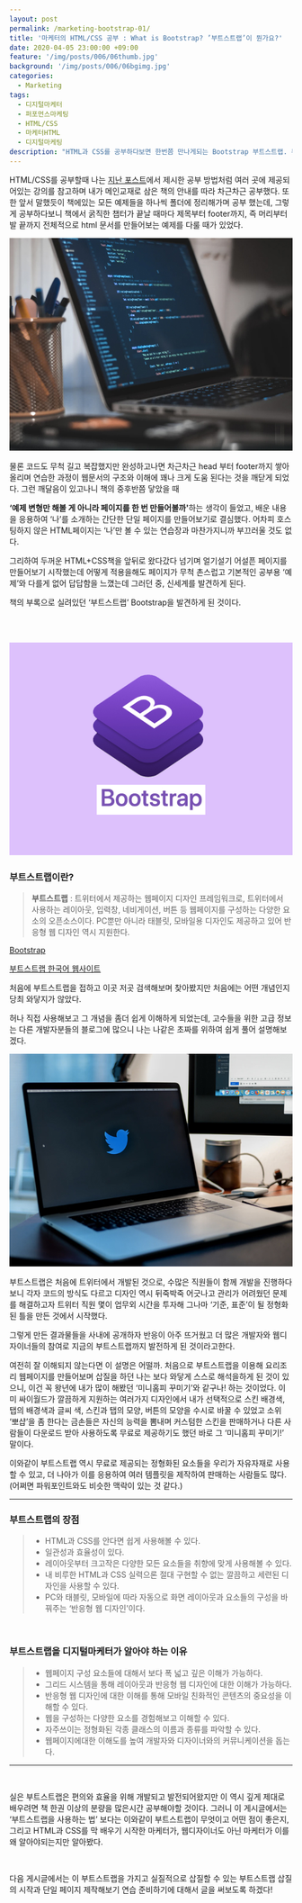 ```yaml
---
layout: post
permalink: /marketing-bootstrap-01/
title: '마케터의 HTML/CSS 공부 : What is Bootstrap? ’부트스트랩’이 뭔가요?'
date: 2020-04-05 23:00:00 +09:00
feature: '/img/posts/006/06thumb.jpg'
background: '/img/posts/006/06bgimg.jpg'
categories:
  - Marketing
tags:
  - 디지털마케터
  - 퍼포먼스마케팅
  - HTML/CSS
  - 마케터HTML
  - 디지털마케팅
description: "HTML과 CSS를 공부하다보면 한번쯤 만나게되는 Bootstrap 부트스트랩. 부트스트랩은 무엇이며 디지털마케터에게 부트스트랩의 의미는 무엇인지 알아보자."
---
```


 HTML/CSS를 공부할때 나는 [지난 포스트](https://have-been.com/marketing-HTML-02/)에서 제시한 공부 방법처럼 여러 곳에 제공되어있는 강의를 참고하며 내가 메인교재로 삼은 책의 안내를 따라 차근차근 공부했다. 또한 앞서 말했듯이 책에있는 모든 예제들을 하나씩 폴더에 정리해가며 공부 했는데, 그렇게 공부하다보니 책에서 굵직한 챕터가 끝날 때마다 제목부터 footer까지, 즉 머리부터 발 끝까지 전체적으로 html 문서를 만들어보는 예제를 다룰 때가 있었다.

![html이미지](/img/posts/006/01.jpg)

 물론 코드도 무척 길고 복잡했지만 완성하고나면 차근차근 head 부터 footer까지 쌓아 올리며 연습한 과정이 웹문서의 구조와 이해에 꽤나 크게 도움 된다는 것을 깨닫게 되었다. 그런 깨달음이 있고나니 책의 중후반쯤 닿았을 때 

<B>‘예제 변형만 해볼 게 아니라 페이지를 한 번 만들어볼까'</b>하는 생각이 들었고, 배운 내용을 응용하여 ‘나’를 소개하는 간단한 단일 페이지를 만들어보기로 결심했다. 어차피 호스팅하지 않은 HTML페이지는 ‘나’만 볼 수 있는 연습장과 마찬가지니까 부끄러울 것도 없다.

 그리하여 두꺼운 HTML+CSS책을 앞뒤로 왔다갔다 넘기며 얼기설기 어설픈 페이지를 만들어보기 시작했는데 어떻게 적용을해도 페이지가 무척 촌스럽고 기본적인 공부용 ‘예제’와 다를게 없어 답답함을 느꼈는데 그러던 중, 신세계를 발견하게 된다.

책의 부록으로 실려있던 ‘부트스트랩’ Bootstrap을 발견하게 된 것이다.

<br>

<br>

![html이미지](/img/posts/006/02.jpg)

<h3>부트스트랩이란?</h3>

> <b>부트스트랩</b> : 트위터에서 제공하는 웹페이지 디자인 프레임워크로, 트위터에서 사용하는 레이아웃, 입력창, 네비게이션, 버튼 등 웹페이지를 구성하는 다양한 요소의 오픈소스이다. PC뿐만 아니라 태블릿, 모바일용 디자인도 제공하고 있어 반응형 웹 디자인 역시 지원한다.  

[Bootstrap](https://getbootstrap.com/)

[부트스트랩 한국어 웹사이트](http://bootstrapk.com/)

 처음에 부트스트랩을 접하고 이곳 저곳 검색해보며 찾아봤지만 처음에는 어떤 개념인지 당최 와닿지가 않았다.

허나 직접 사용해보고 그 개념을 좀더 쉽게 이해하게 되었는데, 고수들을 위한 고급 정보는 다른 개발자분들의 블로그에 많으니 나는 나같은 초짜를 위하여 쉽게 풀어 설명해보겠다.

![twitter이미지](/img/posts/006/03.jpg)

 부트스트랩은 처음에 트위터에서 개발된 것으로, 수많은 직원들이 함께 개발을 진행하다보니 각자 코드의 방식도 다르고 디자인 역시 뒤죽박죽 어긋나고 관리가 어려웠던 문제를 해결하고자 트위터 직원 몇이 업무외 시간을 투자해 그나마 ‘기준, 표준’이 될 정형화 된 틀을 만든 것에서 시작했다.

 그렇게 만든 결과물들을 사내에 공개하자 반응이 아주 뜨거웠고 더 많은 개발자와 웹디자이너들의 참여로 지금의 부트스트랩까지 발전하게 된 것이라고한다.



 여전히 잘 이해되지 않는다면 이 설명은 어떨까. 처음으로 부트스트랩을 이용해 요리조리 웹페이지를 만들어보며 삽질을 하던 나는 보다 와닿게 스스로 해석을하게 된 것이 있으니, 이건 꼭 왕년에 내가 많이 해봤던 ‘미니홈피 꾸미기’와 같구나! 하는 것이었다. 이미 싸이월드가 깔끔하게 지원하는 여러가지 디자인에서 내가 선택적으로 스킨 배경색, 탭의 배경색과 글씨 색, 스킨과 탭의 모양, 버튼의 모양을 수시로 바꿀 수 있었고 소위 ‘뽀샵’을 좀 한다는 금손들은 자신의 능력을 뽐내며 커스텀한 스킨을 판매하거나 다른 사람들이 다운로드 받아 사용하도록 무료로 제공하기도 했던 바로 그 ‘미니홈피 꾸미기!’ 말이다.



 이와같이 부트스트랩 역시 무료로 제공되는 정형화된 요소들을 우리가 자유자재로 사용할 수 있고, 더 나아가 이를 응용하여 여러 템플릿을 제작하여 판매하는 사람들도 많다. (어쩌면 파워포인트와도 비슷한 맥락이 있는 것 같다.)

<hr>

<h3> 부트스트랩의 장점</h3>

> * HTML과 CSS를 안다면 쉽게 사용해볼 수 있다.
> * 일관성과 효율성이 있다.
> * 레이아웃부터 크고작은 다양한 모든 요소들을 취향에 맞게 사용해볼 수 있다.
> * 내 비루한 HTML과 CSS 실력으론 절대 구현할 수 없는 깔끔하고 세련된 디자인을 사용할 수 있다.
> * PC와 태블릿, 모바일에 따라 자동으로 화면 레이아웃과 요소들의 구성을 바꿔주는 ‘반응형 웹 디자인’이다.

<br>

<h3> 부트스트랩을 디지털마케터가 알아야 하는 이유</h3>

> * 웹페이지 구성 요소들에 대해서 보다 폭 넓고 깊은 이해가 가능하다.
> * 그리드 시스템을 통해 레이아웃과 반응형 웹 디자인에 대한 이해가 가능하다.
> * 반응형 웹 디자인에 대한 이해를 통해 모바일 친화적인 콘텐츠의 중요성을 이해할 수 있다.
> * 웹을 구성하는 다양한 요소를 경험해보고 이해할 수 있다.
> * 자주쓰이는 정형화된 각종 클래스의 이름과 종류를 파악할 수 있다.
> * 웹페이지에대한 이해도를 높여 개발자와 디자이너와의 커뮤니케이션을 돕는다.

<hr>

<br>

 실은 부트스트랩은 편의와 효율을 위해 개발되고 발전되어왔지만 이 역시 깊게 제대로 배우려면 책 한권 이상의 분량을 많은시간 공부해야할 것이다. 그러니 이 게시글에서는 ‘부트스트랩을 사용하는 법’ 보다는 이와같이 부트스트랩이 무엇이고 어떤 점이 좋은지, 그리고 HTML과 CSS를 막 배우기 시작한 마케터가, 웹디자이너도 아닌 마케터가 이를 왜 알아야되는지만 알아봤다.

<br>

 다음 게시글에서는 이 부트스트랩을 가지고 실질적으로 삽질할 수 있는 부트스트랩 삽질의 시작과 단일 페이지 제작해보기 연습 준비하기에 대해서 글을 써보도록 하겠다!

<br>

<br>